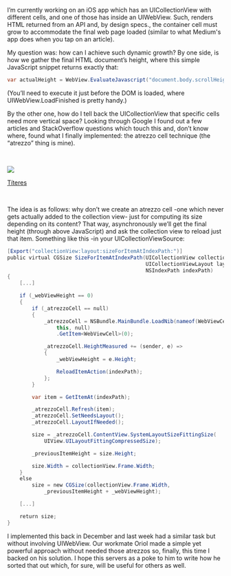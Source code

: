 I’m currently working on an iOS app which has an UICollectionView with different
cells, and one of those has inside an UIWebView. Such, renders HTML returned
from an API and, by design specs., the container cell must grow to accommodate
the final web page loaded (similar to what Medium's app does when you tap on an
article).

My question was: how can I achieve such dynamic growth? By one side, is how we
gather the final HTML document’s height, where this simple JavaScript snippet
returns exactly that:

```c#
var actualHeight = WebView.EvaluateJavascript("document.body.scrollHeight");
```

(You’ll need to execute it just before the DOM is loaded, where
UIWebView.LoadFinished is pretty handy.)

By the other one, how do I tell back the UICollectionView that specific cells
need more vertical space? Looking through Google I found out a few articles and
StackOverflow questions which touch this and, don’t know where, found what I
finally implemented: the atrezzo cell technique (the “atrezzo” thing is mine).

 

![](https://c1.staticflickr.com/4/3328/3413473433_fe6c742ece.jpg)

[Títeres](https://www.flickr.com/photos/bercastell/3413473433/in/photolist-6cCWJe-a6KDLu-oQeMLJ-pLRxrx-a6GPRV-a6GJ4B-a6KyE5-a6Kx2N-pM6bEi-4srKjd-qX4maB-7N69yK-pJZRR9-a6GLNT-a6GMrT-a6GDHn-a6KEiJ-x65cH-5nsuJ8-a6KF1w-6YYXJ9-a6Kzdj-5nsvJT-4uwnHr-5nwH83-pMasKU-5nx2wm-a6GFWk-5nssQg-5nstJV-pJZP7w-pMatRw-6YZ3Sd-2fB5hD-6YZ9cL-jZiRmk-6o5SdR-6oa49Q-6YZ6sh-6YYEBb-qYcshv-6YYBAJ-f4ixo9-nAV2ye-3HpRKD-nzaa1s-9bpzgX-994Qgp-9oYF6C-2BqLf6)

 

The idea is as follows: why don’t we create an atrezzo cell -one which never
gets actually added to the collection view- just for computing its size
depending on its content? That way, asynchronously we’ll get the final height
(through above JavaScript) and ask the collection view to reload just that item.
Something like this -in your UICollectionViewSource:

```c#
[Export("collectionView:layout:sizeForItemAtIndexPath:")]
public virtual CGSize SizeForItemAtIndexPath(UICollectionView collectionView, 
                                             UICollectionViewLayout layout, 
                                             NSIndexPath indexPath)
{
    [...]

    if (_webViewHeight == 0)
    {
        if (_atrezzoCell == null)
        {
            _atrezzoCell = NSBundle.MainBundle.LoadNib(nameof(WebViewCell), 
                this, null)
                .GetItem<WebViewCell>(0);

            _atrezzoCell.HeightMeasured += (sender, e) =>
            {
                _webViewHeight = e.Height;

                ReloadItemAction(indexPath);
            };
        }

        var item = GetItemAt(indexPath);

        _atrezzoCell.Refresh(item);
        _atrezzoCell.SetNeedsLayout();
        _atrezzoCell.LayoutIfNeeded();

        size = _atrezzoCell.ContentView.SystemLayoutSizeFittingSize(
            UIView.UILayoutFittingCompressedSize);

        _previousItemHeight = size.Height;

        size.Width = collectionView.Frame.Width;
    }
    else
        size = new CGSize(collectionView.Frame.Width, 
            _previousItemHeight + _webViewHeight);

    [...]

    return size;
}
```

I implemented this back in December and last week had a similar task but without
involving UIWebView. Our workmate Oriol made a simple yet powerful approach
without needed those atrezzos so, finally, this time I backed on his solution. I
hope this servers as a poke to him to write how he sorted that out which, for
sure, will be useful for others as well.
